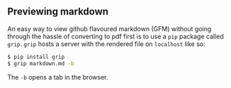 ## Previewing markdown
An easy way to view github flavoured markdown (GFM) without going through the hassle of converting to pdf first is to use a `pip` package called `grip`. `grip` hosts a server with the rendered file on `localhost` like so:
```sh
$ pip install grip
$ grip markdown.md -b 
```
The `-b` opens a tab in the browser.


